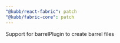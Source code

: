 ```yaml
---
"@kubb/react-fabric": patch
"@kubb/fabric-core": patch
---
```


Support for barrelPlugin to create barrel files

